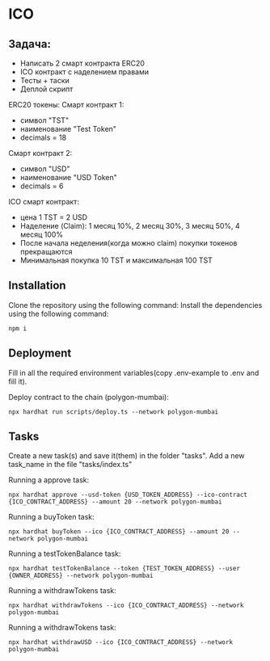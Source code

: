 # ICO

## Задача:
- Написать 2 смарт контракта ERC20
- ICO контракт с наделением правами
- Тесты + таски
- Деплой скрипт

ERC20 токены:
Смарт контракт 1:
- символ "TST"
- наименование "Test Token"
- decimals = 18

Смарт контракт 2:
- символ "USD"
- наименование "USD Token"
- decimals = 6

ICO смарт контракт:

- цена 1 TST = 2 USD
- Наделение (Claim): 1 месяц 10%, 2 месяц 30%, 3 месяц 50%, 4 месяц 100%
- После начала неделения(когда можно claim) покупки токенов прекращаются
- Минимальная покупка 10 TST и максимальная 100 TST

## Installation
Clone the repository using the following command:
Install the dependencies using the following command:
```shell
npm i
```

## Deployment

Fill in all the required environment variables(copy .env-example to .env and fill it). 

Deploy contract to the chain (polygon-mumbai):
```shell
npx hardhat run scripts/deploy.ts --network polygon-mumbai
```

## Tasks

Create a new task(s) and save it(them) in the folder "tasks". Add a new task_name in the file "tasks/index.ts"

Running a approve task:
```shell
npx hardhat approve --usd-token {USD_TOKEN_ADDRESS} --ico-contract {ICO_CONTRACT_ADDRESS} --amount 20 --network polygon-mumbai
```

Running a buyToken task:
```shell
npx hardhat buyToken --ico {ICO_CONTRACT_ADDRESS} --amount 20 --network polygon-mumbai
```

Running a testTokenBalance task:
```shell
npx hardhat testTokenBalance --token {TEST_TOKEN_ADDRESS} --user {OWNER_ADDRESS} --network polygon-mumbai
```

Running a withdrawTokens task:
```shell
npx hardhat withdrawTokens --ico {ICO_CONTRACT_ADDRESS} --network polygon-mumbai
```

Running a withdrawTokens task:
```shell
npx hardhat withdrawUSD --ico {ICO_CONTRACT_ADDRESS} --network polygon-mumbai
```

